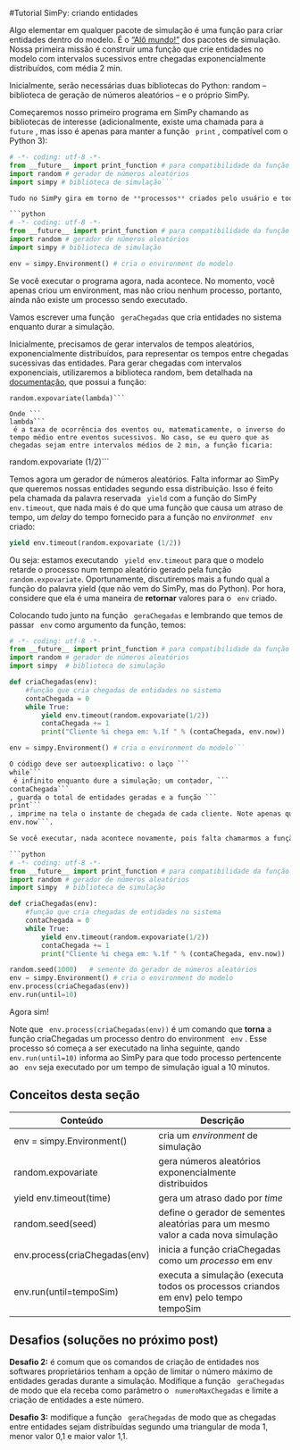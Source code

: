 #Tutorial SimPy: criando entidades

Algo elementar em qualquer pacote de simulação é uma função para criar entidades dentro do modelo. É o [“Alô mundo!”](http://pt.wikipedia.org/wiki/Programa_Ol%C3%A1_Mundo) dos pacotes de simulação. Nossa primeira missão é construir uma função que crie entidades no modelo com intervalos sucessivos entre chegadas exponencialmente distribuídos, com média 2 min.

<!---
sugiro incluir um módulo inicial com o básico de simulação
lá, definir entidades, recursos e processos
dar exemplos de entidades: clientes, peças, navios etc
recursos: posto de atendimento, máquina, berço etc
processos: atendimento, usinagem, carga/descarga etc

explicar dois processos básicos: geração (arrival) e extinção (dispose) de entidades

o primeiro exemplo pode ser determinínstico (uma chegada exatamente a cada 5 min), depois o aleatório (exercício)
--->

Inicialmente, serão necessárias duas bibliotecas do Python: random – biblioteca de geração de números aleatórios – e o próprio SimPy.

Começaremos nosso primeiro programa em SimPy chamando as bibliotecas de interesse (adicionalmente, existe uma chamada para a ```
future```
, mas isso é apenas para manter a função ```
print```
, compatível com o Python 3):

<!---
não seria mais correto dizer que o programa é em Python? (ou Python / Simpy?)
SimPy é a biblioteca...
--->

```python
# -*- coding: utf-8 -*-
from __future__ import print_function # para compatibilidade da função print com o Python 3
import random # gerador de números aleatórios
import simpy # biblioteca de simulação```

Tudo no SimPy gira em torno de **processos** criados pelo usuário e todos os processos ocorrem num **environment**, um “ambiente” de simulação. O programa principal começa com uma chamada ao SimPy, criando um *environment*  “env”:

```python
# -*- coding: utf-8 -*-
from __future__ import print_function # para compatibilidade da função print com o Python 3
import random # gerador de números aleatórios
import simpy # biblioteca de simulação

env = simpy.Environment() # cria o environment do modelo
```
<!---
"env" é o nome do ambiente?
Poderia ser: "fab", "hosp", "porto"?
--->

<!---
Sugestão: simular chegadas (e partidas) em uma praça pública
Pessoas chegam, ficam um tempo e vão embora
Quantas pessoas teremos na praça?
--->

Se você executar o programa agora, nada acontece. No momento, você apenas criou um environment, mas não criou nenhum processo, portanto, ainda não existe um processo sendo executado.

Vamos escrever uma função ```
geraChegadas```
 que cria entidades no sistema enquanto durar a simulação.

Inicialmente, precisamos de gerar intervalos de tempos aleatórios, exponencialmente distribuídos, para representar os tempos entre chegadas sucessivas das entidades. Para gerar chegadas com intervalos exponenciais, utilizaremos a biblioteca random, bem detalhada na [documentação](https://docs.python.org/2/library/random.html), que possui a função:
```
random.expovariate(lambda)```

Onde ```
lambda```
 é a taxa de ocorrência dos eventos ou, matematicamente, o inverso do tempo médio entre eventos sucessivos. No caso, se eu quero que as chegadas sejam entre intervalos médios de 2 min, a função ficaria:
```
random.expovariate (1/2)```

Temos agora um gerador de números aleatórios. Falta informar ao SimPy que queremos nossas entidades segundo essa distribuição. Isso é feito pela chamada da palavra reservada ```
yield```
 com a função do SimPy ```
env.timeout```, que nada mais é do que uma função que causa um atraso de tempo, um *delay* do tempo fornecido para a função no *environmet* ```
env```
 criado:

```python
yield env.timeout(random.expovariate (1/2))
```

Ou seja: estamos executando ```
yield env.timeout```
 para que o modelo retarde o processo num tempo aleatório gerado pela função ```
random.expovariate```. Oportunamente, discutiremos mais a fundo qual a função do palavra yield (que não vem do SimPy, mas do Python). Por hora, considere que ela é uma maneira de **retornar** valores para o ```
env```
 criado.

Colocando tudo junto na função ```
geraChegadas```
e lembrando que temos de passar ```
env```
 como argumento da função, temos:
 
<!---
nome da função: cria ou gera chegadas?

a rigor, você não criou a entidade, 

não faltou um env.process(...)?

explicar que "while true" é um loop infinito, que vai gerar chegadas indefinidamente , enquanto durar a simulação

a alternativa seria gerar um número finito de chegadas (mais intuitivo) para começar

--->

```python
# -*- coding: utf-8 -*-
from __future__ import print_function # para compatibilidade da função print com o Python 3
import random # gerador de números aleatórios
import simpy  # biblioteca de simulação

def criaChegadas(env):
    #função que cria chegadas de entidades no sistema
    contaChegada = 0
    while True:
        yield env.timeout(random.expovariate(1/2))
        contaChegada += 1
        print("Cliente %i chega em: %.1f " % (contaChegada, env.now))

env = simpy.Environment() # cria o environment do modelo```

O código deve ser autoexplicativo: o laço ```
while```
 é infinito enquanto dure a simulação; um contador, ```
contaChegada```
, guarda o total de entidades geradas e a função ```
print```
, imprime na tela o instante de chegada de cada cliente. Note apenas que, dentro do print, existe uma chamada para a **hora atual de simulação** ```
env.now```.

Se você executar, nada acontece novamente, pois falta chamarmos a função e informarmos ao SimPy qual o tempo de simulação. A chamada da função nos relembra que tudo em SimPy é gerar processos:

```python
# -*- coding: utf-8 -*-
from __future__ import print_function # para compatibilidade da função print com o Python 3
import random # gerador de números aleatórios
import simpy  # biblioteca de simulação

def criaChegadas(env):
    #função que cria chegadas de entidades no sistema
    contaChegada = 0
    while True:
        yield env.timeout(random.expovariate(1/2))
        contaChegada += 1
        print("Cliente %i chega em: %.1f " % (contaChegada, env.now))

random.seed(1000)   # semente do gerador de números aleatórios
env = simpy.Environment() # cria o environment do modelo
env.process(criaChegadas(env))
env.run(until=10)
```

Agora sim!

Note que ```
env.process(criaChegadas(env))```
 é um comando que **torna** a função criaChegadas um processo dentro do environment ```
env```
. Esse processo só começa a ser executado na linha seguinte, qando ```
env.run(until=10)```
 informa ao SimPy para que todo processo pertencente ao ```
env```
 seja executado por um tempo de simulação igual a 10 minutos.

## Conceitos desta seção
| Conteúdo | Descrição |
| -- | -- |
| env = simpy.Environment() | cria um *environment* de simulação |
| random.expovariate | gera números aleatórios exponencialmente distribuidos |
| yield env.timeout(time) | gera um atraso dado por *time* |
| random.seed(seed) | define o gerador de sementes aleatórias para um mesmo valor a cada nova simulação |
| env.process(criaChegadas(env) | inicia a função criaChegadas como um *processo* em env |
| env.run(until=tempoSim) | executa a simulação (executa todos os processos criandos em env) pelo tempo tempoSim |

<!---
Legal esta revisão (tabela)
--->

## Desafios (soluções no próximo post)
**Desafio 2:** é comum que os comandos de criação de entidades nos softwares proprietários tenham a opção de limitar o número máximo de entidades geradas durante a simulação. 
Modifique a função ```
geraChegadas```
 de modo que ela receba como parâmetro o ```
numeroMaxChegadas```
 e limite a criação de entidades a este número.

**Desafio 3:** modifique a função ```
geraChegadas```
 de modo que as chegadas entre entidades sejam distribuídas segundo uma triangular de moda 1, menor valor 0,1 e maior valor 1,1.




